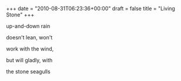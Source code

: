 +++
date = "2010-08-31T06:23:36+00:00"
draft = false
title = "Living Stone"
+++
<p>up-and-down rain</p>&#13;
<p>doesn't lean, won't</p>&#13;
<p>work with the wind,</p>&#13;
<p>but will gladly, with</p>&#13;
<p>the stone seagulls</p> 
